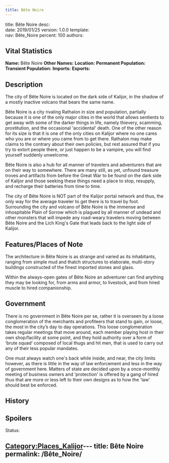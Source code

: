 ```yaml
---
title: Bête Noire
---
```


title:		Bête Noire
desc:		
date:		2019/01/25
version:	1.0.0
template:	
nav:		Bête_Noire
percent:	100
authors:	
## Vital Statistics

**Name:** Bête Noire
**Other Names:**
**Location:**
**Permanent Population:**
**Transient Population:**
**Imports:**
**Exports:**

## Description

The city of Bête Noire is located on the dark side of Kalijor, in the
shadow of a mostly inactive volcano that bears the same name.

Bête Noire is a city rivaling Rathalon in size and population, partially
because it is one of the only major cities in the world that allows
sentients to get away with some of the darker things in life, namely
thievery, scamming, prostitution, and the occasional 'accidental' death.
One of the other reason for its size is that it is one of the only
cities on Kalijor where no one cares who you are or where you came from
to get there. Rathalon may make claims to the contrary about their own
policies, but rest assured that if you try to extort people there, or
just happen to be a vampire, you will find yourself suddenly unwelcome.

Bête Noire is also a hub for all manner of travelers and adventurers
that are on their way to somewhere. There are many still, as yet,
unfound treasure troves and artifacts from before the Great War to be
found on the dark side of Kalijor and those seeking these things need a
place to stop, resupply, and recharge their batteries from time to time.

The city of Bête Noire is NOT part of the Kalijor portal network and
thus, the only way for the average traveler to get there is to travel by
foot. Surrounding the city and volcano of Bête Noire is the immense and
inhospitable Plain of Sorrow which is plagued by all manner of undead
and other monsters that will impede any road-weary travelers moving
between Bête Noire and the Lich King's Gate that leads back to the light
side of Kalijor.

## Features/Places of Note

The architecture in Bête Noire is as strange and varied as its
inhabitants, ranging from simple mud and thatch structures to elaborate,
multi-story buildings constructed of the finest imported stones and
glass.

Within the always-open gates of Bête Noire an adventurer can find
anything they may be looking for, from arms and armor, to livestock, and
from hired muscle to hired companionship.

## Government

There is no government in Bête Noire per se, rather it is overseen by a
loose conglomeration of the merchants and profiteers that stand to gain,
or loose, the most in the city’s day to day operations. This loose
conglomeration takes regular meetings that move around, each member
playing host in their own shop/facility at some point, and they hold
authority over a form of ‘brute squad’ composed of local thugs and hit
men, that is used to carry out any of their less popular mandates.

One must always watch one's back while inside, and near, the city limits
however, as there is little in the way of law enforcement and less in
the way of government here. Matters of state are decided upon by a
once-monthly meeting of business owners and 'protection' is offered by a
gang of hired thus that are more or less left to their own designs as to
how the 'law' should best be enforced.

## History

## Spoilers

<spoiler text="Spoilers">Status: </spoiler>

[Category:Places_Kalijor](Category:Places_Kalijor "wikilink")---
title: Bête Noire
permalink: /Bête_Noire/
---

